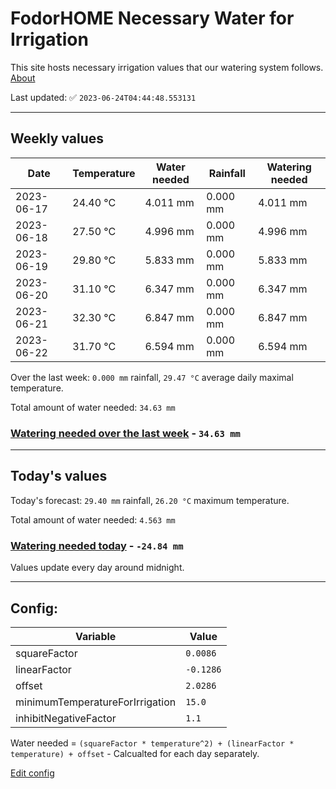 # FodorHOME Necessary Water for Irrigation

This site hosts necessary irrigation values that our watering system follows. [About](https://github.com/redyau/irrigation)

Last updated: ✅ `2023-06-24T04:44:48.553131`

---

## Weekly values

| Date | Temperature | Water needed | Rainfall | Watering needed |
|-----|-----|-----|-----|-----|
| 2023-06-17 | 24.40 °C | 4.011 mm | 0.000 mm | 4.011 mm |
| 2023-06-18 | 27.50 °C | 4.996 mm | 0.000 mm | 4.996 mm |
| 2023-06-19 | 29.80 °C | 5.833 mm | 0.000 mm | 5.833 mm |
| 2023-06-20 | 31.10 °C | 6.347 mm | 0.000 mm | 6.347 mm |
| 2023-06-21 | 32.30 °C | 6.847 mm | 0.000 mm | 6.847 mm |
| 2023-06-22 | 31.70 °C | 6.594 mm | 0.000 mm | 6.594 mm |


Over the last week: `0.000 mm` rainfall, `29.47 °C` average daily maximal temperature.

Total amount of water needed: `34.63 mm`

### [Watering needed over the last week](lastweek.txt) - `34.63 mm`

---

## Today's values

Today's forecast: `29.40 mm` rainfall, `26.20 °C` maximum temperature.

Total amount of water needed: `4.563 mm`

### [Watering needed today](today.txt) - `-24.84 mm`

Values update every day around midnight.

---

## Config:

| Variable | Value |
|-----|-----|
| squareFactor | `0.0086` |
| linearFactor | `-0.1286` |
| offset | `2.0286` |
| minimumTemperatureForIrrigation | `15.0` |
| inhibitNegativeFactor | `1.1` |

Water needed = `(squareFactor * temperature^2) + (linearFactor * temperature) + offset` - Calcualted for each day separately.

[Edit config](https://github.com/RedyAu/irrigation/edit/main/config.json)
